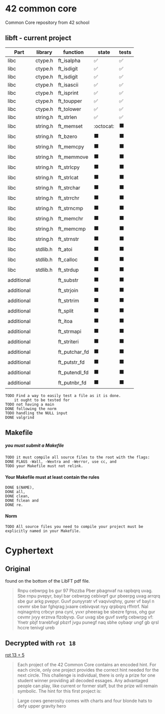 # 42 common core
Common Core repository from 42 school

## libft - current project

|Part      |library  | function    | state | tests|
|----------|---------|-------------|-------|------|
|libc      |ctype.h  |ft_isalpha   |:white_check_mark:  |:white_check_mark:  |
|libc      |ctype.h  |ft_isdigit   |:white_check_mark:  |:white_check_mark:  |
|libc      |ctype.h  |ft_isdigit   |:white_check_mark:  |:white_check_mark:  |
|libc      |ctype.h  |ft_isascii   |:white_check_mark:  |:white_check_mark:  |
|libc      |ctype.h  |ft_isprint   |:white_check_mark:  |:white_check_mark:  |
|libc      |ctype.h  |ft_toupper   |:white_check_mark:  |:white_check_mark:  |
|libc      |ctype.h  |ft_tolower   |:white_check_mark:  |:white_check_mark:  |
|libc      |string.h |ft_strlen    |:white_check_mark:  |:white_check_mark:  |
|libc      |string.h |ft_memset    |         :octocat:  |:black_large_square:|
|libc      |string.h |ft_bzero     |:black_large_square:|:black_large_square:|
|libc      |string.h |ft_memcpy    |:black_large_square:|:black_large_square:|
|libc      |string.h |ft_memmove   |:black_large_square:|:black_large_square:|
|libc      |string.h |ft_strlcpy   |:black_large_square:|:black_large_square:|
|libc      |string.h |ft_strlcat   |:black_large_square:|:black_large_square:|
|libc      |string.h |ft_strchar   |:black_large_square:|:black_large_square:|
|libc      |string.h |ft_strrchr   |:black_large_square:|:black_large_square:|
|libc      |string.h |ft_strncmp   |:black_large_square:|:black_large_square:|
|libc      |string.h |ft_memchr    |:black_large_square:|:black_large_square:|
|libc      |string.h |ft_memcmp    |:black_large_square:|:black_large_square:|
|libc      |string.h |ft_strnstr   |:black_large_square:|:black_large_square:|
|libc      |stdlib.h |ft_atoi      |:black_large_square:|:black_large_square:|
|libc      |stdlib.h |ft_calloc    |:black_large_square:|:black_large_square:|
|libc      |stdlib.h |ft_strdup    |:black_large_square:|:black_large_square:|
|additional|         |ft_substr    |:black_large_square:|:black_large_square:|
|additional|         |ft_strjoin   |:black_large_square:|:black_large_square:|
|additional|         |ft_strtrim   |:black_large_square:|:black_large_square:|
|additional|         |ft_split     |:black_large_square:|:black_large_square:|
|additional|         |ft_itoa      |:black_large_square:|:black_large_square:|
|additional|         |ft_strmapi   |:black_large_square:|:black_large_square:|
|additional|         |ft_striteri  |:black_large_square:|:black_large_square:|
|additional|         |ft_putchar_fd|:black_large_square:|:black_large_square:|
|additional|         |ft_putstr_fd |:black_large_square:|:black_large_square:|
|additional|         |ft_putendl_fd|:black_large_square:|:black_large_square:|
|additional|         |ft_putnbr_fd |:black_large_square:|:black_large_square:|

	TODO Find a way to easily test a file as it is done.
		it ought to be tested for 
	TODO not having a main
	DONE following the norm
	TODO handling the NULL input
	DONE valgrind

## Makefile

##### you must submit a Makefile
	TODO it must compile all source files to the root with the flags:
	DONE FLAGS -Wall, -Wextra and -Werror, use cc, and
	TODO your Makefile must not relink.

#### Your Makefile must at least contain the rules
	DONE $(NAME),
	DONE all,
	DONE clean,
	DONE fclean and
	DONE re.

#### Norm
	TODO All source files you need to compile your project must be explicitly named in your Makefile.


# Cyphertext

## Original
found on the bottom of the LibFT pdf file.
>Rnpu cebwrpg bs gur 97 Pbzzba Pber pbagnvaf na rapbqrq uvag. Sbe rnpu pvepyr, bayl bar cebwrpg cebivqrf gur pbeerpg uvag arrqrq sbe gur arkg pvepyr. Guvf punyyratr vf vaqvivqhny, gurer vf bayl n cevmr sbe bar fghqrag jvaare cebivqvat nyy qrpbqrq rffntrf. Nal nqinagntrq crbcyr pna cynl, yvxr pheerag be sbezre fgnss, ohg gur cevmr jvyy erznva flzobyvp. Gur uvag sbe guvf svefg cebwrpg vf:
Ynetr pbjf trarebfvgl pbzrf jvgu punegf naq sbhe oybaqr ungf gb qrsl hccre tenivgl ureb

## Decrypted with `rot 18`

[rot 13 + 5](https://en.wikipedia.org/wiki/ROT13)

>Each project of the 42 Common Core contains an encoded hint. For each circle, only one project provides the correct hint needed for the next circle. This challenge is individual, there is only a prize for one student winner providing all decoded essages. Any advantaged people can play, like current or former staff, but the prize will remain symbolic. The hint for this first project is:

>Large cows generosity comes with charts and four blonde hats to defy upper gravity hero
